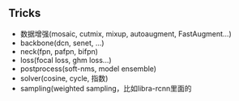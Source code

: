 ## Tricks

- 数据增强(mosaic, cutmix, mixup, autoaugment,  FastAugment...)
- backbone(dcn, senet, ...)
- neck(fpn, pafpn, bifpn)
- loss(focal loss, ghm loss...)
- postprocess(soft-nms, model ensemble)
- solver(cosine, cycle, 指数)
- sampling(weighted sampling，比如libra-rcnn里面的
